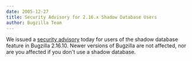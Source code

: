 ```yaml
---
date: 2005-12-27
title: Security Advisory for 2.16.x Shadow Database Users
author: Bugzilla Team
---
```


We issued a [security advisory](/security/2.16.10-nr/) today for users of the shadow database feature in Bugzilla 2.16.10\. Newer versions of Bugzilla are not affected, nor are you affected if you don't use a shadow database.

